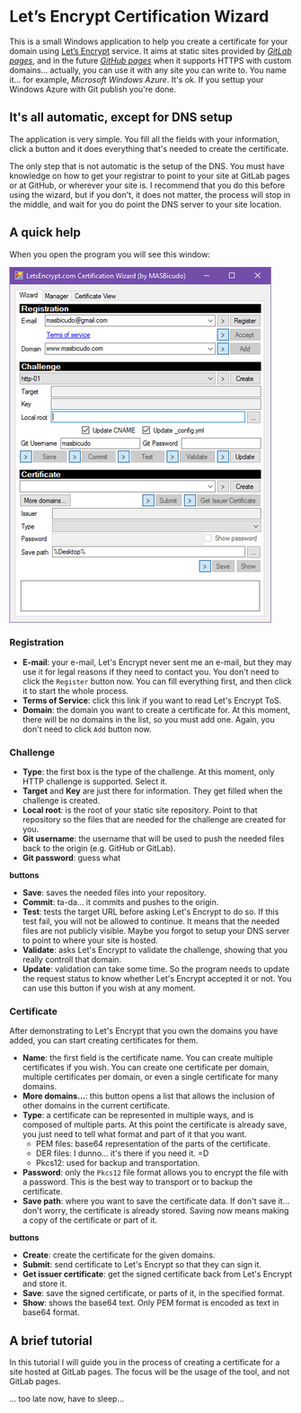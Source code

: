# Let’s Encrypt Certification Wizard

This is a small Windows application to help you create a certificate
for your domain using [Let’s Encrypt](https://letsencrypt.org) service.
It aims at static sites provided by [*GitLab pages*](https://pages.gitlab.io),
and in the future [*GitHub pages*](https://pages.github.com)
when it supports HTTPS with custom domains...
actually, you can use it with any site you can write to.
You name it... for example, *Microsoft Windows Azure*. It's ok.
If you settup your Windows Azure with Git publish you're done.

## It's all automatic, except for DNS setup

The application is very simple. You fill all the fields with your information,
click a button and it does everything that's needed to create the certificate.

The only step that is not automatic is the setup of the DNS.
You must have knowledge on how to get your registrar to point to your site
at GitLab pages or at GitHub, or wherever your site is.
I recommend that you do this before using the wizard,
but if you don't, it does not matter, the process will stop in the middle,
and wait for you do point the DNS server to your site location.

## A quick help

When you open the program you will see this window:

![Mains Window](https://raw.githubusercontent.com/masbicudo/LetsEncrypt-Certificate-Creator/master/content/main-window.png)

### Registration
 - **E-mail**: your e-mail, Let's Encrypt never sent me an e-mail, but they may use it
    for legal reasons if they need to contact you. You don't need to click the `Register`
    button now. You can fill everything first, and then click it to start the whole process.
 - **Terms of Service**: click this link if you want to read Let's Encrypt ToS.
 - **Domain**: the domain you want to create a certificate for.
    At this moment, there will be no domains in the list, so you must add one.
    Again, you don't need to click `Add` button now.

### Challenge
 - **Type**: the first box is the type of the challenge. At this moment, only HTTP challenge is supported.
    Select it.
 - **Target** and **Key** are just there for information. They get filled when the challenge is created.
 - **Local root**: is the root of your static site repository.
    Point to that repository so the files that are needed for the challenge are created for you.
 - **Git username**: the username that will be used to push the needed files back to the origin (e.g. GitHub or GitLab).
 - **Git password**: guess what

**buttons**
 - **Save**: saves the needed files into your repository.
 - **Commit**: ta-da... it commits and pushes to the origin.
 - **Test**: tests the target URL before asking Let's Encrypt to do so.
    If this test fail, you will not be allowed to continue.
    It means that the needed files are not publicly visible.
    Maybe you forgot to setup your DNS server to point to where your site is hosted.
 - **Validate**: asks Let's Encrypt to validate the challenge,
    showing that you really controll that domain.
 - **Update**: validation can take some time. So the program needs to update
    the request status to know whether Let's Encrypt accepted it or not.
    You can use this button if you wish at any moment.

### Certificate
After demonstrating to Let's Encrypt that you own the domains you have added,
you can start creating certificates for them.
 - **Name**: the first field is the certificate name.
    You can create multiple certificates if you wish.
    You can create one certificate per domain,
    multiple certificates per domain,
    or even a single certificate for many domains.
 - **More domains...**: this button opens a list that allows the
    inclusion of other domains in the current certificate.
 - **Type**: a certificate can be represented in multiple ways, 
    and is composed of multiple parts. At this point the certificate
    is already save, you just need to tell what format and part
    of it that you want.
    - PEM files: base64 representation of the parts of the certificate.
    - DER files: I dunno... it's there if you need it. =D
    - Pkcs12: used for backup and transportation.
 - **Password**: only the `Pkcs12` file format allows you to
    encrypt the file with a password. This is the best way to
    transport or to backup the certificate.
 - **Save path**: where you want to save the certificate data.
    If don't save it... don't worry, the certificate is already stored.
    Saving now means making a copy of the certificate or part of it.

**buttons**
 - **Create**: create the certificate for the given domains.
 - **Submit**: send certificate to Let's Encrypt so that they can sign it.
 - **Get issuer certificate**: get the signed certificate back from
    Let's Encrypt and store it.
 - **Save**: save the signed certificate, or parts of it, in the
    specified format.
 - **Show**: shows the base64 text. Only PEM format is encoded as text
    in base64 format.


## A brief tutorial

In this tutorial I will guide you in the process of creating a
certificate for a site hosted at GitLab pages.
The focus will be the usage of the tool, and not GitLab pages.

... too late now, have to sleep...
